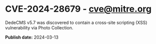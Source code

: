 # CVE-2024-28679 - cve@mitre.org

DedeCMS v5.7 was discovered to contain a cross-site scripting (XSS) vulnerability via Photo Collection.

**Publish date:** 2024-03-13
